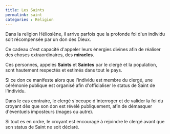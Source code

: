 ```yaml
---
title: Les Saints
permalink: saint
categories : Religion
---
```

Dans la religion Héliosiène, il arrive parfois que la profonde foi d'un individu soit récompensée par un don des Dieux. 

Ce cadeau c'est capacité d'appeler leurs énergies divines afin de réaliser des choses extraordinaires, des **miracles**.

Ces personnes, appelés **Saints** et **Saintes** par le clergé et la population, sont hautement respectés et estimés dans tout le pays.

Si ce don ce manifeste alors que l'individu est membre du clergé, une cérémonie publique est organisé afin d'officialiser le status de Saint de l'individu.

Dans le cas contraire, le clergé s'occupe d'interroger et de valider la foi du croyant dès que son don est révélé publiquement, afin de démasquer d'éventuels imposteurs (mages ou autre).

Si tout es en ordre, le croyant est encouragé à rejoindre le clergé avant que son status de Saint ne soit déclaré.





